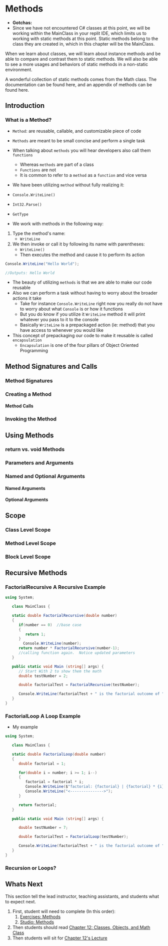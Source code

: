 # Methods
* **Gotchas:**
* Since we have not encountered C# classes at this point, we will be working within the MainClass in your replit IDE, which limits us to working with static methods at this point. Static methods belong to the class they are created in, which in this chapter will be the MainClass.

When we learn about classes, we will learn about instance methods and be able to compare and contrast them to static methods. We will also be able to see a more usages and behaviors of static methods in a non-static environment.

A wonderful collection of static methods comes from the Math class. The documentation can be found here, and an appendix of methods can be found here.
## Introduction
### What is a Method?
* `Method`: are reusable, callable, and customizable piece of code
* `Methods` are meant to be small concise and perform a single task
* When talking about `methods` you will hear developers also call them `functions`
  * Whereas `methods` are part of a class
  * `Functions` are not
  * It is common to refer to a `method` as a `function` and vice versa
* We have been utilizing `method` without fully realizing it:
* `Console.WriteLine()`
* `Int32.Parse()`
* `GetType`


* We work with methods in the following way:
1. Type the method's name:
   * `WriteLine`
2. We then invoke or call it by following its name with parentheses:
   * `WriteLine()`
   * Then executes the method and cause it to perform its action
```C#
Console.WriteLine("Hello World");

//Outputs: Hello World
```
* The beauty of utilizing `methods` is that we are able to make our code reusable
* Also we can perform a task without having to worry about the broader actions it take
  * Take for instance `Console.WriteLine` right now you really do not have to worry about what `Console` is or how it functions
  * But you do know if you utilize it `WriteLine` method it will print whatever you pass to it to the console
  * Basically `WriteLine` is a prepackaged action (ie: method) that you have access to whenever you would like
* This concept of prepackaging our code to make it reusable is called `encapsulation`
  * `Encapsulation` is one of the four pillars of Object Oriented Programming



<!-- In C# there is much less of a distinction, though the terms can still be used similarly. Instantiate literally means "to create an instance of". In programming, this generally means to create an instance of an object (generally on "the heap"). -->

## Method Signatures and Calls
### Method Signatures
### Creating a Method
#### Method Calls
### Invoking the Method
## Using Methods
### return vs. void Methods
### Parameters and Arguments
### Named and Optional Arguments
#### Named Arguments
#### Optional Arguments
## Scope
### Class Level Scope
### Method Level Scope
### Block Level Scope
## Recursive Methods
### FactorialRecursive A Recursive Example
```C#
using System;

   class MainClass {

   static double FactorialRecursive(double number)
   {
      if(number == 0)  //base case
      {
         return 1;
      }
        Console.WriteLine(number);
      return number * FactorialRecursive(number-1); 
      //calling function again.  Notice updated parameters
   }

   public static void Main (string[] args) {
      // Start With 2 to show them the math
      double testNumber = 2;

      double factorialTest = FactorialRecursive(testNumber);

      Console.WriteLine(factorialTest + " is the factorial outcome of " + testNumber);
   }
}
```
### FactorialLoop A Loop Example
* My example
```C#
using System;

   class MainClass {

   static double FactorialLoop(double number)
   {
      double factorial = 1;

      for(double i = number; i >= 1; i--)
      {
         factorial = factorial * i;
         Console.WriteLine($"factorial: {factorial} | {factorial} * {i} \ni: {i}");
         Console.WriteLine("<--------------->");
      }

      return factorial;
   }

   public static void Main (string[] args) {

      double testNumber = 7;

      double factorialTest = FactorialLoop(testNumber);

      Console.WriteLine(factorialTest + " is the factorial outcome of " + testNumber);
   }
}
```
### Recursion or Loops?
## Whats Next
This section tell the lead instructor, teaching assistants, and students what to expect next.

1. First, student will need to complete (In this order):
   1. [Exercises: Methods](https://education.launchcode.org/intro-to-programming-csharp/chapters/methods/exercises.html)
   2. [Studio: Methods](https://education.launchcode.org/intro-to-programming-csharp/chapters/methods/studio.html)
2. Then students should read [Chapter 12: Classes, Objects, and Math Class](https://education.launchcode.org/intro-to-programming-csharp/chapters/classes-objects-math/index.html)
3. Then students will sit for [Chapter 12's Lecture](./chapter-12-classes-objects-and-math-class.md)